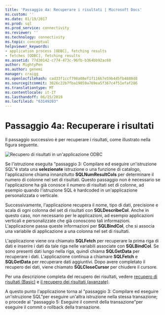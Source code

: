 ```yaml
---
title: 'Passaggio 4a: Recuperare i risultati | Microsoft Docs'
ms.custom: ''
ms.date: 01/19/2017
ms.prod: sql
ms.prod_service: connectivity
ms.reviewer: ''
ms.technology: connectivity
ms.topic: conceptual
helpviewer_keywords:
- application process [ODBC], fetching results
- fetches [ODBC], fetching results
ms.assetid: 77d30142-c774-473c-96fb-b364bb92ac60
author: MightyPen
ms.author: genemi
manager: craigg
ms.openlocfilehash: cad33f1ccf798a08ef1f11667e59b4d5fb4888d8
ms.sourcegitcommit: 3026c22b7fba19059a769ea5f367c4f51efaf286
ms.translationtype: MT
ms.contentlocale: it-IT
ms.lasthandoff: 06/15/2019
ms.locfileid: "63149203"
---
```

# <a name="step-4a-fetch-the-results"></a>Passaggio 4a: Recuperare i risultati
Il passaggio successivo è per recuperare i risultati, come illustrato nella figura seguente.  
  
 ![Recupero di risultati in un'applicazione ODBC](../../../odbc/reference/develop-app/media/pr14.gif "pr14")  
  
 Se l'istruzione eseguita "passaggio 3: Compilare ed eseguire un'istruzione SQL"è stata una **selezionate** istruzione o una funzione di catalogo, l'applicazione chiama innanzitutto **SQLNumResultCols** per determinare il numero di colonne nel set di risultati. Questo passaggio non è necessario se l'applicazione ha già conosce il numero di risultati set di colonne, ad esempio quando l'istruzione SQL è hardcoded in un'applicazione personalizzata o verticale.  
  
 Successivamente, l'applicazione recupera il nome, tipo di dati, precisione e scala di ogni colonna del set di risultati con **SQLDescribeCol**. Anche in questo caso, non necessario per le applicazioni, ad esempio applicazioni verticali e personalizzate che già conoscono tali informazioni. L'applicazione passa queste informazioni per **SQLBindCol**, che si associa una variabile di applicazione a una colonna nel set di risultati.  
  
 L'applicazione viene ora chiamato **SQLFetch** per recuperare la prima riga di dati e inserire i dati da tale riga nelle variabili associate con **SQLBindCol**. Se sono presenti dati lungo nella riga, quindi chiama **SQLGetData** per recuperare i dati. L'applicazione continua a chiamare **SQLFetch** e **SQLGetData** per recuperare dati aggiuntivi. Dopo avere completato il recupero dei dati, viene chiamato **SQLCloseCursor** per chiudere il cursore.  
  
 Per una descrizione completa del recupero dei risultati, vedere [recupero di risultati (Basic)](../../../odbc/reference/develop-app/retrieving-results-basic.md) e [il recupero dei risultati (avanzate)](../../../odbc/reference/develop-app/retrieving-results-advanced.md).  
  
 A questo punto l'applicazione torna al "passaggio 3: Compilare ed eseguire un'istruzione SQL"per eseguire un'altra istruzione nella stessa transazione; o procede al "passaggio 5: Eseguire il commit della transazione"per eseguire il commit o rollback della transazione.

